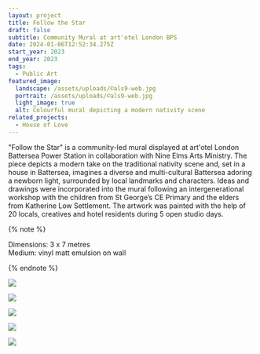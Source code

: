 ```yaml
---
layout: project
title: Follow the Star
draft: false
subtitle: Community Mural at art'otel London BPS
date: 2024-01-06T12:52:34.275Z
start_year: 2023
end_year: 2023
tags:
  - Public Art
featured_image:
  landscape: /assets/uploads/©als9-web.jpg
  portrait: /assets/uploads/©als9-web.jpg
  light_image: true
  alt: Colourful mural depicting a modern nativity scene
related_projects:
  - House of Love
---
```

"Follow the Star" is a community-led mural displayed at art'otel London Battersea Power Station in collaboration with Nine Elms Arts Ministry. The piece depicts a modern take on the traditional nativity scene and, set in a house in Battersea, imagines a diverse and multi-cultural Battersea adoring a newborn light, surrounded by local landmarks and characters. Ideas and drawings were incorporated into the mural following an intergenerational workshop with the children from St George’s CE Primary and the elders from Katherine Low Settlement. The artwork was painted with the help of 20 locals, creatives and hotel residents during 5 open studio days.

{% note %}

Dimensions: 3 x 7 metres <br>
Medium: vinyl matt emulsion on wall

{% endnote %}



![](/assets/uploads/copy-of-img_1099.jpg)

![](/assets/uploads/img_0770.jpg)

![](/assets/uploads/copy-of-©als3.jpg)

![](/assets/uploads/copy-of-©jasmynhenry5.jpg)



![](/assets/uploads/copy-of-img_5679.jpg)